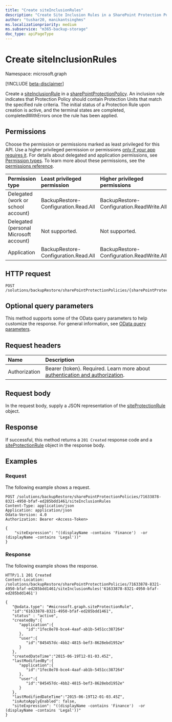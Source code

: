 ```yaml
---
title: "Create siteInclusionRules"
description: "Create Site Inclusion Rules in a SharePoint Protection Policy."
author: "tushar20, manikantsinghms"
ms.localizationpriority: medium
ms.subservice: "m365-backup-storage"
doc_type: apiPageType
---
```


# Create siteInclusionRules

Namespace: microsoft.graph

[!INCLUDE [beta-disclaimer](../../includes/beta-disclaimer.md)]

Create a [siteInclusionRule](../resources/siteprotectionrule.md) in a [sharePointProtectionPolicy](../resources/sharepointprotectionpolicy.md).
An inclusion rule indicates that Protection Policy should contain Protection Units that match the specified rule criteria. The initial status of a Protection Rule upon creation is active, and the terminal states are completed, completedWithErrors once the rule has been applied.

## Permissions

Choose the permission or permissions marked as least privileged for this API. Use a higher privileged permission or permissions [only if your app requires it](/graph/permissions-overview#best-practices-for-using-microsoft-graph-permissions). For details about delegated and application permissions, see [Permission types](/graph/permissions-overview#permission-types). To learn more about these permissions, see the [permissions reference](/graph/permissions-reference).

<!-- {
  "blockType": "permissions",
  "name": "sharepointprotectionpolicy-create-siteinclusionrule-permissions"
}
-->
<!-- [!INCLUDE [permissions-table](../includes/permissions/sharepointprotectionpolicy-create-siteinclusionrule-permissions.md)] -->

|Permission type|Least privileged permission|Higher privileged permissions|
|:---|:---|:---|
|Delegated (work or school account)|BackupRestore-Configuration.Read.All|BackupRestore-Configuration.ReadWrite.All|
|Delegated (personal Microsoft account)|Not supported.|Not supported.|
|Application|BackupRestore-Configuration.Read.All|BackupRestore-Configuration.ReadWrite.All|


## HTTP request

<!-- {
  "blockType": "ignored"
}
-->
``` http
POST /solutions/backupRestore/sharePointProtectionPolicies/{sharePointProtectionPolicyId}/siteInclusionRules
```

## Optional query parameters

This method supports some of the OData query parameters to help customize the response. For general information, see [OData query parameters](/graph/query-parameters).

## Request headers

|Name|Description|
|:---|:---|
|Authorization|Bearer {token}. Required. Learn more about [authentication and authorization](/graph/auth/auth-concepts).|

## Request body

In the request body, supply a JSON representation of the [siteProtectionRule](../resources/siteprotectionrule.md) object.

## Response

If successful, this method returns a `201 Created` response code and a [siteProtectionRule](../resources/siteprotectionrule.md) object in the response body.

## Examples

### Request

The following example shows a request.
<!-- {
  "blockType": "request",
  "name": "sharepointprotectionpolicy_create_siteinclusionrules"
}
-->
``` http
POST /solutions/backupRestore/sharePointProtectionPolicies/71633878-8321-4950-bfaf-ed285bdd1461/siteInclusionRules 
Content-Type: application/json
Application: application/json
Odata-Version: 4.0
Authorization: Bearer <Access-Token>

{
    "siteExpression": "((displayName -contains 'Finance')  -or  (displayName -contains 'Legal'))"
}
```

### Response

The following example shows the response.
<!-- {
  "blockType": "response",
  "truncated": true,
  "@odata.type": "microsoft.graph.siteProtectionRule"
}
-->
``` http
HTTP/1.1 201 Created
Content-Location: /solutions/backupRestore/sharePointProtectionPolicies/71633878-8321-4950-bfaf-ed285bdd1461/siteInclusionRules('61633878-8321-4950-bfaf-ed285bdd1461')

{
   "@odata.type": "#microsoft.graph.siteProtectionRule",
   "id":"61633878-8321-4950-bfaf-ed285bdd1461",
   "status" : "active",
   "createdBy":{
      "application":{
         "id":"1fec8e78-bce4-4aaf-ab1b-5451cc387264"
      },
      "user":{
         "id":"845457dc-4bb2-4815-bef3-8628ebd1952e"
      }
   },
   "createdDateTime":"2015-06-19T12-01-03.45Z",
   "lastModifiedBy":{
      "application":{
         "id":"1fec8e78-bce4-4aaf-ab1b-5451cc387264"
      },
      "user":{
         "id":"845457dc-4bb2-4815-bef3-8628ebd1952e"
      }
   },
   "lastModifiedDateTime":"2015-06-19T12-01-03.45Z",
   "isAutoApplyEnabled": false,
   "siteExpression": "((displayName -contains 'Finance')  -or  (displayName -contains 'Legal'))"
}
```
